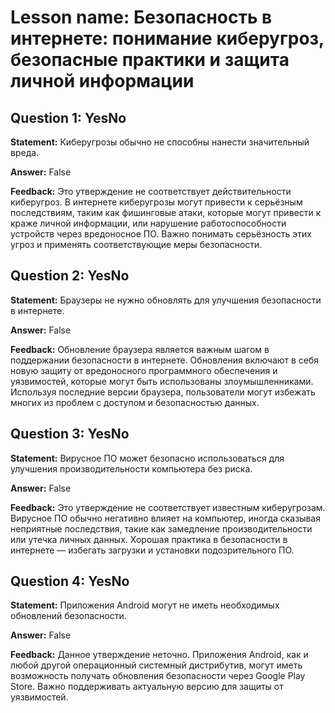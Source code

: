# Lesson name: Безопасность в интернете: понимание киберугроз, безопасные практики и защита личной информации

## Question 1: YesNo

**Statement:** Киберугрозы обычно не способны нанести значительный вреда.

**Answer:** False

**Feedback:**
Это утверждение не соответствует действительности киберугроз. В интернете киберугрозы могут привести к серьёзным последствиям, таким как фишинговые атаки, которые могут привести к краже личной информации, или нарушение работоспособности устройств через вредоносное ПО. Важно понимать серьёзность этих угроз и применять соответствующие меры безопасности.


## Question 2: YesNo

**Statement:** Браузеры не нужно обновлять для улучшения безопасности в интернете.

**Answer:** False

**Feedback:**
Обновление браузера является важным шагом в поддержании безопасности в интернете. Обновления включают в себя новую защиту от вредоносного программного обеспечения и уязвимостей, которые могут быть использованы злоумышленниками. Используя последние версии браузера, пользователи могут избежать многих из проблем с доступом и безопасностью данных.


## Question 3: YesNo

**Statement:** Вирусное ПО может безопасно использоваться для улучшения производительности компьютера без риска.

**Answer:** False

**Feedback:**
Это утверждение не соответствует известным киберугрозам. Вирусное ПО обычно негативно влияет на компьютер, иногда сказывая неприятные последствия, такие как замедление производительности или утечка личных данных. Хорошая практика в безопасности в интернете — избегать загрузки и установки подозрительного ПО.


## Question 4: YesNo

**Statement:** Приложения Android могут не иметь необходимых обновлений безопасности.

**Answer:** False

**Feedback:**
Данное утверждение неточно. Приложения Android, как и любой другой операционный системный дистрибутив, могут иметь возможность получать обновления безопасности через Google Play Store. Важно поддерживать актуальную версию для защиты от уязвимостей.

